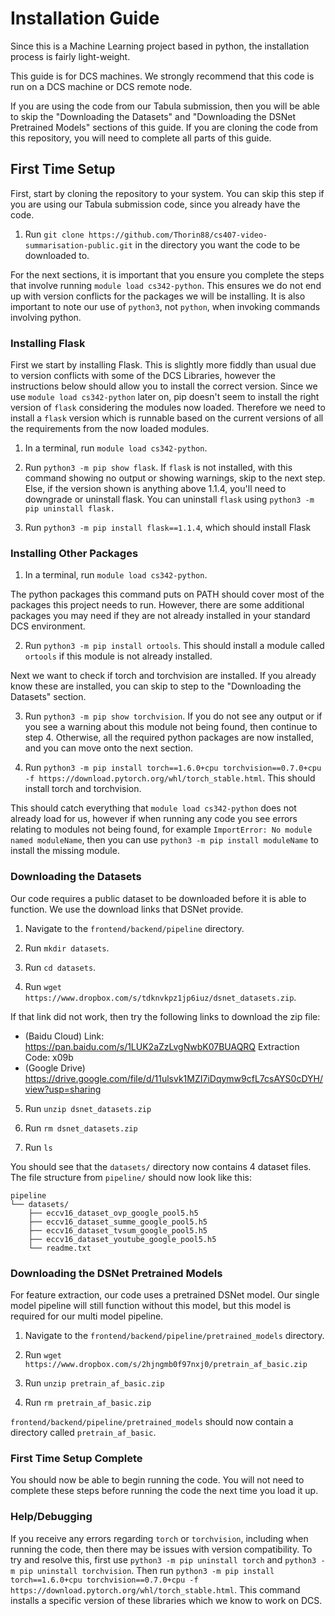 # Installation Guide

Since this is a Machine Learning project based in python, the installation process is fairly light-weight.

This guide is for DCS machines. We strongly recommend that this code is run on a DCS machine or DCS remote node.

If you are using the code from our Tabula submission, then you will be able to skip the "Downloading the Datasets" and "Downloading the DSNet Pretrained Models" sections of this guide. If you are cloning the code from this repository, you will need to complete all parts of this guide.

## First Time Setup

First, start by cloning the repository to your system. You can skip this step if you are using our Tabula submission code, since you already have the code.

1) Run `git clone https://github.com/Thorin88/cs407-video-summarisation-public.git` in the directory you want the code to be downloaded to.

For the next sections, it is important that you ensure you complete the steps that involve running `module load cs342-python`. This ensures we do not end up with version conflicts for the packages we will be installing. It is also important to note our use of `python3`, not `python`, when invoking commands involving python.

### Installing Flask

First we start by installing Flask. This is slightly more fiddly than usual due to version conflicts with some of the DCS Libraries, however the instructions below should allow you to install the correct version. Since we use `module load cs342-python` later on, pip doesn't seem to install the right version of `flask` considering the modules now loaded. Therefore we need to install a `flask` version which is runnable based on the current versions of all the requirements from the now loaded modules.

1) In a terminal, run `module load cs342-python`.

2) Run `python3 -m pip show flask`. If `flask` is not installed, with this command showing no output or showing warnings, skip to the next step. Else, if the version shown is anything above 1.1.4, you'll need to downgrade or uninstall flask. You can uninstall `flask` using `python3 -m pip uninstall flask.`

3) Run `python3 -m pip install flask==1.1.4`, which should install Flask

### Installing Other Packages

1) In a terminal, run `module load cs342-python`.

The python packages this command puts on PATH should cover most of the packages this project needs to run. However, there are some additional packages you may need if they are not already installed in your standard DCS environment.

2) Run `python3 -m pip install ortools`. This should install a module called `ortools` if this module is not already installed.

Next we want to check if torch and torchvision are installed. If you already know these are installed, you can skip to step to the "Downloading the Datasets" section.

3) Run `python3 -m pip show torchvision`. If you do not see any output or if you see a warning about this module not being found, then continue to step 4. Otherwise, all the required python packages are now installed, and you can move onto the next section.

4) Run `python3 -m pip install torch==1.6.0+cpu torchvision==0.7.0+cpu -f https://download.pytorch.org/whl/torch_stable.html`. This should install torch and torchvision.

This should catch everything that `module load cs342-python` does not already load for us, however if when running any code you see errors relating to modules not being found, for example `ImportError: No module named moduleName`, then you can use `python3 -m pip install moduleName` to install the missing module.

### Downloading the Datasets

Our code requires a public dataset to be downloaded before it is able to function. We use the download links that DSNet provide.

1) Navigate to the `frontend/backend/pipeline` directory.

2) Run `mkdir datasets`.

3) Run `cd datasets`.

4) Run `wget https://www.dropbox.com/s/tdknvkpz1jp6iuz/dsnet_datasets.zip`.

If that link did not work, then try the following links to download the zip file:

+ (Baidu Cloud) Link: https://pan.baidu.com/s/1LUK2aZzLvgNwbK07BUAQRQ Extraction Code: x09b
+ (Google Drive) https://drive.google.com/file/d/11ulsvk1MZI7iDqymw9cfL7csAYS0cDYH/view?usp=sharing

5) Run `unzip dsnet_datasets.zip`

6) Run `rm dsnet_datasets.zip`

7) Run `ls`

You should see that the `datasets/` directory now contains 4 dataset files. The file structure from `pipeline/` should now look like this:

```
pipeline
└── datasets/
    ├── eccv16_dataset_ovp_google_pool5.h5
    ├── eccv16_dataset_summe_google_pool5.h5
    ├── eccv16_dataset_tvsum_google_pool5.h5
    ├── eccv16_dataset_youtube_google_pool5.h5
    └── readme.txt
```

### Downloading the DSNet Pretrained Models

For feature extraction, our code uses a pretrained DSNet model. Our single model pipeline will still function without this model, but this model is required for our multi model pipeline.

1) Navigate to the `frontend/backend/pipeline/pretrained_models` directory.

2) Run `wget https://www.dropbox.com/s/2hjngmb0f97nxj0/pretrain_af_basic.zip`

3) Run `unzip pretrain_af_basic.zip`

4) Run `rm pretrain_af_basic.zip`

`frontend/backend/pipeline/pretrained_models` should now contain a directory called `pretrain_af_basic`.

### First Time Setup Complete

You should now be able to begin running the code. You will not need to complete these steps before running the code the next time you load it up.

### Help/Debugging

If you receive any errors regarding `torch` or `torchvision`, including when running the code, then there may be issues with version compatibility. To try and resolve this, first use `python3 -m pip uninstall torch` and `python3 -m pip uninstall torchvision`. Then run `python3 -m pip install torch==1.6.0+cpu torchvision==0.7.0+cpu -f https://download.pytorch.org/whl/torch_stable.html`. This command installs a specific version of these libraries which we know to work on DCS.
